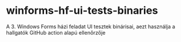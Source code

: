 # winforms-hf-ui-tests-binaries
A 3. Windows Forms házi feladat UI tesztek binárisai, aezt használja a hallgatók GitHub action alapú ellenőrzője
